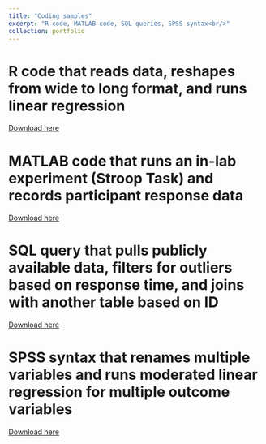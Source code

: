 ```yaml
---
title: "Coding samples"
excerpt: "R code, MATLAB code, SQL queries, SPSS syntax<br/>"
collection: portfolio
---
```


# R code that reads data, reshapes from wide to long format, and runs linear regression<br/>
[Download here](https://github.com/9trana/sitev2/blob/master/_portfolio/code/rscript_sample.R?raw=true)

# MATLAB code that runs an in-lab experiment (Stroop Task) and records participant response data<br/>
[Download here](https://github.com/9trana/sitev2/blob/master/_portfolio/code/MATLAB_sample.m?raw=true)

# SQL query that pulls publicly available data, filters for outliers based on response time, and joins with another table based on ID<br/>
[Download here](https://github.com/9trana/sitev2/blob/master/_portfolio/code/SQL_sample.txt?raw=true)

# SPSS syntax that renames multiple variables and runs moderated linear regression for multiple outcome variables<br/>
[Download here](https://github.com/9trana/sitev2/blob/master/_portfolio/code/SPSS_sample.sps?raw=true)
